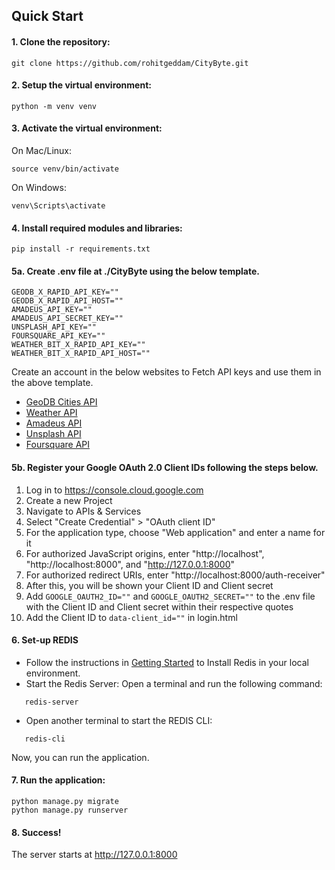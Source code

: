 ## Quick Start

#### 1. Clone the repository:  

```
git clone https://github.com/rohitgeddam/CityByte.git
```


#### 2. Setup the virtual environment:

```
python -m venv venv
```


#### 3. Activate the virtual environment:  
On Mac/Linux: 
```
source venv/bin/activate
```
      
On Windows: 
```
venv\Scripts\activate
```
   

#### 4. Install required modules and libraries:  

```
pip install -r requirements.txt
```


#### 5a. Create .env file at ./CityByte using the below template.
   
```
GEODB_X_RAPID_API_KEY=""
GEODB_X_RAPID_API_HOST=""
AMADEUS_API_KEY=""
AMADEUS_API_SECRET_KEY=""
UNSPLASH_API_KEY=""
FOURSQUARE_API_KEY=""
WEATHER_BIT_X_RAPID_API_KEY=""
WEATHER_BIT_X_RAPID_API_HOST=""
```
Create an account in the below websites to Fetch API keys and use them in the above template.  
* [GeoDB Cities API](https://rapidapi.com/wirefreethought/api/geodb-cities/details)
* [Weather API](https://rapidapi.com/weatherbit/api/weather)
* [Amadeus API](https://developers.amadeus.com/)
* [Unsplash API](https://unsplash.com/developers)
* [Foursquare API](https://location.foursquare.com/developer/)  

#### 5b. Register your Google OAuth 2.0 Client IDs following the steps below.
1. Log in to https://console.cloud.google.com
2. Create a new Project
3. Navigate to APIs & Services
4. Select "Create Credential" > "OAuth client ID"
5. For the application type, choose "Web application" and enter a name for it
6. For authorized JavaScript origins, enter "http://localhost", "http://localhost:8000", and "http://127.0.0.1:8000"
7. For authorized redirect URIs, enter "http://localhost:8000/auth-receiver"
8. After this, you will be shown your Client ID and Client secret
9. Add `GOOGLE_OAUTH2_ID=""` and `GOOGLE_OAUTH2_SECRET=""` to the .env file with the Client ID and Client secret within their respective quotes
10. Add the Client ID to `data-client_id=""` in login.html

#### 6. Set-up REDIS
* Follow the instructions in [Getting Started](https://redis.io/docs/getting-started/) to Install Redis in your local environment.
* Start the Redis Server: Open a terminal and run the following command:
```
   redis-server
```
* Open another terminal to start the REDIS CLI:
```
   redis-cli
```

Now, you can run the application.
#### 7. Run the application:  
``` 
python manage.py migrate
python manage.py runserver
```

#### 8. Success!
The server starts at http://127.0.0.1:8000
